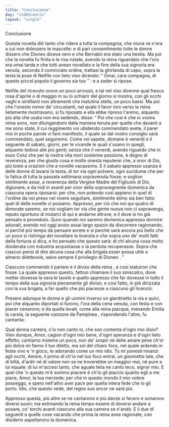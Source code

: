```yaml
---
title: "Conclusione"
day: "itd02conclu"
layout: "single"
---
```

<html>
 <head>
 </head>
 <body>
  <div id="d02conclu" type="conclusion" who="author">
   <head>
    Conclusione
   </head>
   <p>
    <milestone id="p02970001"/>
    Questa novella di&egrave; tanto che ridere a tutta la compagnia, che niuna ve n'era a cui non dolessero le mascelle: e di pari consentimento tutte le donne dissero che
    <name persref="dioneo" type="person">
     Dioneo
    </name>
    diceva vero e che
    <name persref="bernabo" type="person">
     Bernab&ograve;
    </name>
    era stato una bestia.
    <milestone id="p02970002"/>
    Ma poi che la novella fu finita e le risa ristate, avendo la
    <name persref="filomena" type="person">
     reina
    </name>
    riguardato che l'ora era omai tarda e che tutti avean novellato e la fine della sua signoria era venuta, secondo il cominciato ordine, trattasi la ghirlanda di capo, sopra la testa la pose di
    <name persref="neifile" type="person">
     Neifile
    </name>
    con lieto viso dicendo:
    <q direct="unspecified" who="filomena">
     Omai, cara compagna, di questo piccol popolo il governo sia tuo
    </q>
    : e a seder si ripose.
   </p>
   <p>
    <milestone id="p02970003"/>
    <name persref="neifile" type="person">
     Neifile
    </name>
    del ricevuto onore un poco arross&ograve;, e tal nel viso divenne qual fresca rosa d'aprile o di maggio in su lo schiarir del giorno si mostra, con gli occhi vaghi e sintillanti non altramenti che matutina stella, un poco bassi. Ma poi che l'onesto romor de' circustanti, nel quale il favor loro verso la reina lietamente mostravano, si fu riposato e ella ebbe ripreso l'animo, alquanto pi&uacute; alta che usata non era sedendo, disse:
    <milestone id="p02970004"/>
    <q direct="unspecified" who="neifile">
     Poi che cos&iacute; &egrave; che io vostra reina sono, non dilungandomi dalla maniera tenuta per quelle che davanti a me sono state, il cui reggimento voi ubidendo commendato avete, il parer mio in poche parole vi far&ograve; manifesto, il quale se dal vostro consiglio sar&agrave; commendato, quel seguiremo.
     <milestone id="p02970005"/>
     Come voi sapete, domane &egrave; venerd&iacute; e il seguente d&iacute; sabato, giorni, per le vivande le quali s'usano in quegli, alquanto tediosi alle pi&uacute; genti; senza che il venerd&iacute;, avendo riguardo che in esso Colui che per la nostra vita mor&iacute; sostenne passione, &egrave; degno di reverenza, per che giusta cosa e molto onesta reputerei che, a onor di Dio, pi&uacute; tosto a orazioni che a novelle vacassimo.
     <milestone id="p02970006"/>
     E il sabato appresso usanza &egrave; delle donne di lavarsi la testa, di tor via ogni polvere, ogni sucidume che per la fatica di tutta la passata settimana sopravenuta fosse; e soglion similmente assai, a reverenza della Vergine Madre del Figliuolo di Dio, digiunare, e da indi in avanti per onor della sopravegnente domenica da ciascuna opera riposarsi: per che, non potendo cos&iacute; appieno in quel d&iacute; l'ordine da noi preso nel vivere seguitare, similmente stimo sia ben fatto quel d&iacute; delle novelle ci posiamo.
     <milestone id="p02970007"/>
     Appresso, per ci&ograve; che noi qui quatro d&iacute; dimorate saremo, se noi vogliam tor via che gente nuova non ci sopravenga, reputo oportuno di mutarci di qui e andarne altrove; e il dove io ho gi&agrave; pensato e proveduto.
     <milestone id="p02970008"/>
     Quivi quando noi saremo domenica appresso dormire adunati, avendo noi oggi avuto assai largo spazio da discorrere ragionando, s&iacute; perch&eacute; pi&uacute; tempo da pensare avrete e s&iacute; perch&eacute; sar&agrave; ancora pi&uacute; bello che un poco si ristringa del novellare la licenzia e che sopra uno de' molti fatti della fortuna si dica, e ho pensato che questo sar&agrave;:
     <milestone id="p02970009"/>
     <seg type="topic">
      di chi alcuna cosa molto disiderata con industria acquistasse o la perduta recuperasse.
     </seg>
     Sopra che ciascun pensi di dire alcuna cosa che alla brigata esser possa utile o almeno dilettevole, salvo sempre il privilegio di
     <name persref="dioneo" type="person">
      Dioneo
     </name>
     .
    </q>
   </p>
   <p>
    <milestone id="p02970010"/>
    Ciascuno commend&ograve; il parlare e il diviso della
    <name persref="neifile" type="person">
     reina
    </name>
    , e cos&iacute; statuiron che fosse. La quale appresso questo, fattosi chiamare il suo siniscalco, dove metter dovesse la sera le tavole e quello appresso che far dovesse in tutto il tempo della sua signoria pienamente gli divis&ograve;; e cos&iacute; fatto, in pi&egrave; dirizzata con la sua brigata, a far quello che pi&uacute; piacesse a ciascuno gli licenzi&ograve;.
   </p>
   <p>
    <milestone id="p02970011"/>
    Presero adunque le donne e gli uomini inverso un
    <name placeref="giardinetto-c02" type="place">
     giardinetto
    </name>
    la via e quivi, poi che alquanto diportati si furono, l'ora della cena venuta, con festa e con piacer cenarono; e da quella levati, come alla
    <name persref="neifile" type="person">
     reina
    </name>
    piacque, menando
    <name persref="emilia" type="person">
     Emilia
    </name>
    la carola, la seguente canzone da
    <name persref="pampinea" type="person">
     Pampinea
    </name>
    , rispondendo l'altre, fu cantanta:
   </p>
   <div3 type="song" who="pampinea">
    <lg>
     <milestone id="p02970012"/>
     <l>
      Qual donna canter&agrave;, s'io non canto io,
     </l>
     <l>
      che son contenta d'ogni mio disio?
     </l>
    </lg>
    <lg>
     <milestone id="p02970013"/>
     <l>
      Vien dunque, Amor, cagion d'ogni mio bene,
     </l>
     <l>
      d'ogni speranza e d'ogni lieto effetto;
     </l>
     <l>
      cantiamo insieme un poco,
     </l>
     <l>
      non de' sospir n&eacute; delle amare pene
     </l>
     <l>
      ch'or pi&uacute; dolce mi fanno il tuo diletto,
     </l>
     <l>
      ma sol del chiaro foco,
     </l>
     <l>
      nel quale ardendo in festa vivo e 'n gioco,
     </l>
     <l>
      te adorando come un mio idio.
     </l>
    </lg>
    <lg>
     <milestone id="p02970014"/>
     <l>
      Tu mi ponesti innanzi agli occhi, Amore,
     </l>
     <l>
      il primo d&iacute; ch'io nel tuo foco entrai,
     </l>
     <l>
      un giovinetto tale,
     </l>
     <l>
      che di bilt&agrave;, d'ardir n&eacute; di valore
     </l>
     <l>
      non se ne troverebbe un maggior mai,
     </l>
     <l>
      n&eacute; pure a lui equale:
     </l>
     <l>
      di lui m'accesi tanto, che aguale
     </l>
     <l>
      lieta ne canto teco, signor mio.
     </l>
    </lg>
    <lg>
     <milestone id="p02970015"/>
     <l>
      E quel che 'n questo m'&egrave; sommo piacere
     </l>
     <l>
      &egrave; ch'io gli piaccio quanto egli a me piace,
     </l>
     <l>
      Amor, la tua merzede;
     </l>
     <l>
      per che in questo mondo il mio volere
     </l>
     <l>
      posseggo, e spero nell'altro aver pace
     </l>
     <l>
      per quella intera fede
     </l>
     <l>
      che io gli porto. Idio, che questo vede,
     </l>
     <l>
      del regno suo ancor ne sar&agrave; pio.
     </l>
    </lg>
   </div3>
   <p>
    <milestone id="p02970016"/>
    Appresso questa, pi&uacute; altre se ne cantarono e pi&uacute; danze si fecero e sonarono diversi suoni; ma estimando la
    <name persref="neifile" type="person">
     reina
    </name>
    tempo essere di doversi andare a posare, co' torchi avanti ciascuno alla sua camera se n'and&ograve;. E li due d&iacute; seguenti a quelle cose vacando che prima la reina avea ragionate, con disiderio aspettarono la domenica.
   </p>
  </div>
 </body>
</html>